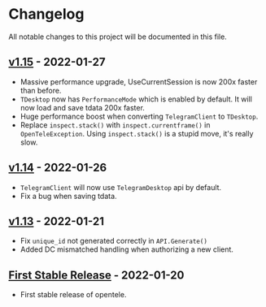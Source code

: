 # Changelog
All notable changes to this project will be documented in this file.

## [v1.15](https://pypi.org/project/opentele/1.15/) - 2022-01-27

- Massive performance upgrade, UseCurrentSession is now 200x faster than before.
- `TDesktop` now has `PerformanceMode` which is enabled by default. It will now load and save tdata 200x faster.
- Huge performance boost when converting `TelegramClient` to `TDesktop`.
- Replace `inspect.stack()` with `inspect.currentframe()` in `OpenTeleException`. Using `inspect.stack()` is a stupid move, it's really slow.

## [v1.14](https://pypi.org/project/opentele/1.14/) - 2022-01-26

- `TelegramClient` will now use `TelegramDesktop` api by default.
- Fix a bug when saving tdata.

## [v1.13](https://pypi.org/project/opentele/1.13/) - 2022-01-21

- Fix `unique_id` not generated correctly in `API.Generate()`
- Added DC mismatched handling when authorizing a new client.

## [First Stable Release](https://pypi.org/project/opentele/1.13/) - 2022-01-20

- First stable release of opentele.